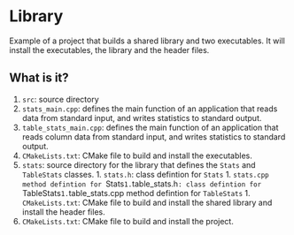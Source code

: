 # Library

Example of a project that builds a shared library and two executables.  It will
install the executables, the library and the header files.

## What is it?

1. `src`: source directory
  1. `stats_main.cpp`: defines the main function of an application that reads
     data from standard input, and writes statistics to standard output.
  1. `table_stats_main.cpp`: defines the main function of an application that
     reads column data from standard input, and writes statistics to standard
     output.
  1. `CMakeLists.txt`: CMake file to build and install the executables.
  1. `stats`: source directory for the library that defines the `Stats` and
     `TableStats` classes.
    1. `stats.h`: class defintion for `Stats`
    1. `stats.cpp method defintion for `Stats`
    1. `table_stats.h`: class defintion for `TableStats`
    1. `table_stats.cpp method defintion for `TableStats`
    1. `CMakeLists.txt`: CMake file to build and install the shared library and
       install the header files.
1. `CMakeLists.txt`: CMake file to build and install the project.
